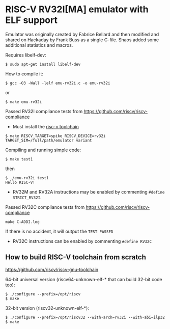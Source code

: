 # RISC-V RV32I[MA] emulator with ELF support

Emulator was originally created by Fabrice Bellard and then modified and shared on Hackaday by Frank Buss
as a single C-file. Shaos added some additional statistics and macros.

Requires libelf-dev:
```shell
$ sudo apt-get install libelf-dev
```

How to compile it:
```shell
$ gcc -O3 -Wall -lelf emu-rv32i.c -o emu-rv32i
```
or
```shell
$ make emu-rv32i
```

Passed RV32I compliance tests from https://github.com/riscv/riscv-compliance
- Must install the [risc-v toolchain](https://xpack.github.io/riscv-none-embed-gcc/)
```shell
$ make RISCV_TARGET=spike RISCV_DEVICE=rv32i TARGET_SIM=/full/path/emulator variant
```

Compiling and running simple code:
```shell
$ make test1
```

then
```shell
$ ./emu-rv32i test1
Hello RISC-V!
```

- RV32M and RV32A instructions may be enabled by commenting `#define STRICT_RV32I`.


Passed RV32C compliance tests from https://github.com/riscv/riscv-compliance
```shell
make C-ADDI.log
```
If there is no accident, it will output the `TEST PASSED`


- RV32C instructions can be enabled by commenting `#define RV32C`
## How to build RISC-V toolchain from scratch

https://github.com/riscv/riscv-gnu-toolchain

64-bit universal version (riscv64-unknown-elf-* that can build 32-bit code too):
```shell
$ ./configure --prefix=/opt/riscv
$ make
```

32-bit version (riscv32-unknown-elf-*):
```shell
$ ./configure --prefix=/opt/riscv32 --with-arch=rv32i --with-abi=ilp32
$ make
```
